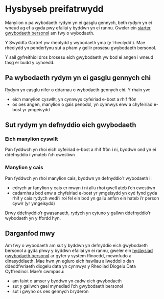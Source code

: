 # Hysbyseb preifatrwydd
Manylion o pa wybodaeth rydym  yn ei gasglu gennych, beth rydym yn ei wneud ag ef a gyda pwy efallai y byddwn yn ei rannu. Gweler ein [siarter gwybodaeth bersonol](https://www.gov.uk/government/organisations/home-office/about/personal-information-charter) am fwy o wybodaeth.

Y Swyddfa Gartref yw rheolydd y wybodaeth yma (y ‘rheolydd’). Mae rheolydd yn penderfynu sut a pham y gellir prosesu gwybodaeth bersonol.

Y sail gyfreithiol dros brosesu eich gwybodaeth yw bod ei angen i wneud tasg er budd y cyhoedd.

## Pa wybodaeth rydym yn ei gasglu gennych chi
Rydym yn casglu nifer o ddarnau o wybodaeth gennych chi. Y rhain yw:

* eich manylion cyswllt, yn cynnwys cyfeiriad e-bost a rhif ffôn
* os oes angen, manylion o gais penodol, yn cynnwys enw a chyfeiriad e-bost yr ymgeisydd

## Sut rydym yn defnyddio eich gwybodaeth
### Eich manylion cyswllt
Pan fyddwch yn rhoi eich cyfeiriad e-bost a rhif ffôn i ni, byddwn ond yn ei ddefnyddio i ymateb i’ch cwestiwn

### Manylion y cais
Pan fyddwch yn rhoi manylion cais, byddwn yn defnyddio’r wybodaeth i:
* edrych ar fanylion y cais er mwyn i ni allu rhoi gwell ateb i’ch cwestiwn
* cadarnhau bod enw a chyfeiriad e-bost yr ymgeisydd yn cyd fynd gyda rhif y cais rydych wedi’i roi fel ein bod yn gallu anfon ein hateb i’r person cywir (yr ymgeisydd)

Drwy ddefnyddio’r gwasanaeth, rydych yn cytuno y gallwn ddefnyddio’r wybodaeth yn y ffordd hyn.

## Darganfod mwy
Am fwy o wybodaeth am sut y byddwn yn defnyddio eich gwybodaeth bersonol a gyda phwy y byddwn efallai yn ei rannu, gweler ein [hysbysiad gwybodaeth bersonol](https://www.gov.uk/government/publications/personal-information-use-in-borders-immigration-and-citizenship) ar gyfer y system ffinoedd, mewnfudo a dinasyddiaeth. Mae hwn yn egluro eich hawliau allweddol o dan ddeddfwriaeth diogelu data yn cynnwys y Rheoliad Diogelu Data Cyffredinol.
Mae’n cwmpasu:

* am faint o amser y byddwn yn cadw eich gwybodaeth
* sut y gallwch gael mynediad i’ch gwybodaeth bersonol
* sut i gwyno os oes gennych bryderon
